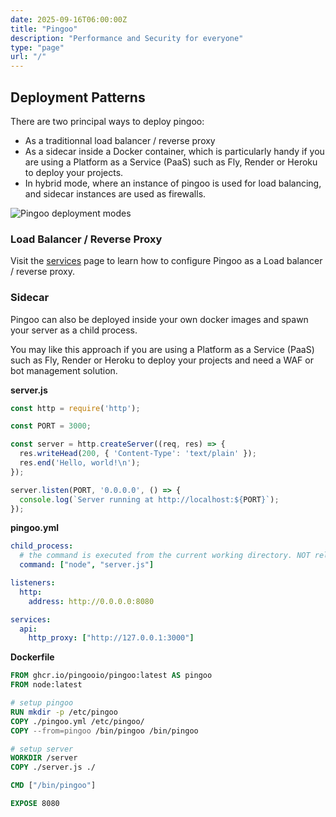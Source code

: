 ```yaml
---
date: 2025-09-16T06:00:00Z
title: "Pingoo"
description: "Performance and Security for everyone"
type: "page"
url: "/"
---
```



## Deployment Patterns

There are two principal ways to deploy pingoo:
- As a traditionnal load balancer / reverse proxy
- As a sidecar inside a Docker container, which is particularly handy if you are using a Platform as a Service (PaaS) such as Fly, Render or Heroku to deploy your projects.
- In hybrid mode, where an instance of pingoo is used for load balancing, and sidecar instances are used as firewalls.

![Pingoo deployment modes](/assets/pingoo_deployment_modes.png)


### Load Balancer / Reverse Proxy

Visit the [services](/docs/services) page to learn how to configure Pingoo as a Load balancer / reverse proxy.


### Sidecar

Pingoo can also be deployed inside your own docker images and spawn your server as a child process.

You may like this approach if you are using a Platform as a Service (PaaS) such as Fly, Render or Heroku to deploy your projects and need a WAF or bot management solution.


**server.js**
```javascript
const http = require('http');

const PORT = 3000;

const server = http.createServer((req, res) => {
  res.writeHead(200, { 'Content-Type': 'text/plain' });
  res.end('Hello, world!\n');
});

server.listen(PORT, '0.0.0.0', () => {
  console.log(`Server running at http://localhost:${PORT}`);
});
```

**pingoo.yml**
```yml
child_process:
  # the command is executed from the current working directory. NOT relatively from pingoo.yml
  command: ["node", "server.js"]

listeners:
  http:
    address: http://0.0.0.0:8080

services:
  api:
    http_proxy: ["http://127.0.0.1:3000"]
```

**Dockerfile**
```dockerfile
FROM ghcr.io/pingooio/pingoo:latest AS pingoo
FROM node:latest

# setup pingoo
RUN mkdir -p /etc/pingoo
COPY ./pingoo.yml /etc/pingoo/
COPY --from=pingoo /bin/pingoo /bin/pingoo

# setup server
WORKDIR /server
COPY ./server.js ./

CMD ["/bin/pingoo"]

EXPOSE 8080
```
